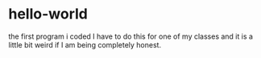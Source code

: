 # hello-world
the first program i coded
I have to do this for one of my classes and it is a little bit weird if I am being completely honest.
